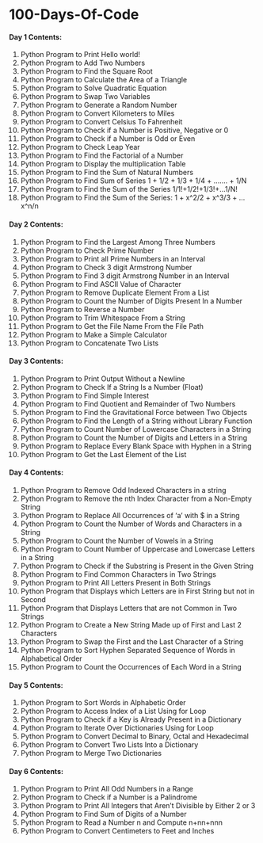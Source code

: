 # 100-Days-Of-Code

#### Day 1 Contents:

1. Python Program to Print Hello world!
2. Python Program to Add Two Numbers
3. Python Program to Find the Square Root
4. Python Program to Calculate the Area of a Triangle
5. Python Program to Solve Quadratic Equation
6. Python Program to Swap Two Variables
7. Python Program to Generate a Random Number
8. Python Program to Convert Kilometers to Miles
9. Python Program to Convert Celsius To Fahrenheit
10. Python Program to Check if a Number is Positive, Negative or 0
11. Python Program to Check if a Number is Odd or Even
12. Python Program to Check Leap Year
13. Python Program to Find the Factorial of a Number
14. Python Program to Display the multiplication Table
15. Python Program to Find the Sum of Natural Numbers
16. Python Program to Find Sum of Series 1 + 1/2 + 1/3 + 1/4 + ……. + 1/N
17. Python Program to Find the Sum of the Series 1/1!+1/2!+1/3!+…1/N!
18. Python Program to Find the Sum of the Series: 1 + x^2/2 + x^3/3 + … x^n/n


#### Day 2 Contents:

1. Python Program to Find the Largest Among Three Numbers
2. Python Program to Check Prime Number
3. Python Program to Print all Prime Numbers in an Interval
4. Python Program to Check 3 digit Armstrong Number
5. Python Program to Find 3 digit Armstrong Number in an Interval
6. Python Program to Find ASCII Value of Character
7. Python Program to Remove Duplicate Element From a List
8. Python Program to Count the Number of Digits Present In a Number
9. Python Program to Reverse a Number
10. Python Program to Trim Whitespace From a String
11. Python Program to Get the File Name From the File Path
12. Python Program to Make a Simple Calculator
13. Python Program to Concatenate Two Lists


#### Day 3 Contents:

1. Python Program to Print Output Without a Newline
2. Python Program to Check If a String Is a Number (Float)
3. Python Program to Find Simple Interest
4. Python Program to Find Quotient and Remainder of Two Numbers
5. Python Program to Find the Gravitational Force between Two Objects
6. Python Program to Find the Length of a String without Library Function
7. Python Program to Count Number of Lowercase Characters in a String
8. Python Program to Count the Number of Digits and Letters in a String
9. Python Program to Replace Every Blank Space with Hyphen in a String
10. Python Program to Get the Last Element of the List

#### Day 4 Contents:

1. Python Program to Remove Odd Indexed Characters in a string
2. Python Program to Remove the nth Index Character from a Non-Empty String
3. Python Program to Replace All Occurrences of ‘a’ with $ in a String
4. Python Program to Count the Number of Words and Characters in a String
5. Python Program to Count the Number of Vowels in a String
6. Python Program to Count Number of Uppercase and Lowercase Letters in a String
7. Python Program to Check if the Substring is Present in the Given String
8. Python Program to Find Common Characters in Two Strings
9. Python Program to Print All Letters Present in Both Strings
10. Python Program that Displays which Letters are in First String but not in Second
11. Python Program that Displays Letters that are not Common in Two Strings
12. Python Program to Create a New String Made up of First and Last 2 Characters
13. Python Program to Swap the First and the Last Character of a String
14. Python Program to Sort Hyphen Separated Sequence of Words in Alphabetical Order
15. Python Program to Count the Occurrences of Each Word in a String

#### Day 5 Contents:

1. Python Program to Sort Words in Alphabetic Order
2. Python Program to Access Index of a List Using for Loop
3. Python Program to Check if a Key is Already Present in a Dictionary
4. Python Program to Iterate Over Dictionaries Using for Loop
5. Python Program to Convert Decimal to Binary, Octal and Hexadecimal
6. Python Program to Convert Two Lists Into a Dictionary
7. Python Program to Merge Two Dictionaries

#### Day 6 Contents:

1. Python Program to Print All Odd Numbers in a Range
2. Python Program to Check if a Number is a Palindrome
3. Python Program to Print All Integers that Aren’t Divisible by Either 2 or 3
4. Python Program to Find Sum of Digits of a Number
5. Python Program to Read a Number n and Compute n+nn+nnn
6. Python Program to Convert Centimeters to Feet and Inches

